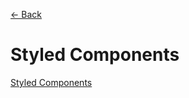 [&larr; Back](./README.md)

# Styled Components

[Styled Components](https://styled-components.com/)

<br>

<!-- [&larr; Back](./README.md)

# Emotion

## Table of Content

- [Instalation](#instalation)
- [The css Prop](#the-css-prop)
  - [Object Styles](#object-styles)
  - [String Styles](#string-styles)
- [Styled Components](#styled-components)
- [Composition](#composition)
- [Theming](#theming)
- [Keyframes / Animation](#keyframes--animation)

<br>

## Instalation

Install the [Emotion](https://emotion.sh/docs/introduction) library for a React app

```
npm i @emotion/react
```

Import the CSS prop from emotion

```js
/** @jsxImportSource @emotion/react */
import { css } from "@emotion/react";
```

This comment informs Babel to customize the automatic runtime import.

<br>

## The css Prop

[The css Prop](https://emotion.sh/docs/css-prop)

```jsx
const Comp = function () {
  return (
    <div>
      <h2
        css={{
          fontFamily: "monospace",
          fontSize: "24px",
        }}
      >
        Hello
      </h2>
      <p
        css={css`
          font-size: 16px;
          color: #333;
        `}
      >
        lorem text
      </p>
    </div>
  );
};
```

### Object Styles

The `<h2>` element uses an object for styling: [Object Styles](https://emotion.sh/docs/object-styles).

Particularities: camelCase, properties separated by a comma. Object styles can also be used with styled components.

### String Styles

The `<p>` element uses tagged templated literals.

Particularities: kebab-case, separated by a semicolon.

<br>

## Styled Components

[Emotion library package](https://emotion.sh/docs/styled): `@emotion/styled`.

It gives as access to `styled` that allows you to create components that have styles attached to them.

It is called with an HTML tag or React component.

Install `styled` package from the Emotion library:

```
npm i @emotion/styled
```

Import `styled`:

```
import styled from "@emotion/styled";
```

Styled Component:

```jsx
export const SecondHeading = styled.h2`
  font-size: 20px;
  color: red;
`;
```

1. On the `styled` object we attach a HTML element name and then a template literal with css styles.
2. We store the HTML element and its styles in a variable.
3. We use and render that variable as a component.

Use the styled component:

```jsx
function Comp() {
  return <SecondHeading>Hello World</SecondHeading>;
}
```

<br>

## Composition

We can use [composition](https://emotion.sh/docs/composition) to create variants.

For styling a variant, we attach to the `styled` object the original component name, wrapped in parentheses, and then we define the new CSS styles.

```js
import styled from "@emotion/styled";

export const Button = styled.button`
  font-size: 16px;
`;

export const PrimaryButton = styled(Button)`
  background-color: #03045e;
  color: #caf0f8;
`;

export const SecondaryButton = styled(Button)`
  background-color: #caf0f8;
  color: #03045e;
`;
```

Importing:

```js
import { PrimaryButton, SecondaryButton } from "./styles.js";

function Comp() {
  return (
    <div>
      <PrimaryButton>Button 1</PrimaryButton>
      <SecondaryButton>Button 2</SecondaryButton>
    </div>
  );
}
```

Notice that we import only the variants.

<br>

## [Theming](https://emotion.sh/docs/theming)

```js
import styled from "@emotion/styled";

export const theme = {
  colors: {
    primary: "#03045e",
    secondary: "#caf0f8",
    tertiary: "#023e8a",
    quaternary: "#fff",
  },

  fonts: {
    primary: "helvetica",
  },

  fontSize: {
    primary: "20px",
    secondary: "14px",
  },
};

export const SecondHeading = styled.h2`
  font-size: 20px;
  color: ${theme.colors.primary};
`;
```

Importing:

```jsx
import { css, ThemeProvider } from "@emotion/react";
import { theme, SecondHeading } from "./style.js";

function Comp() {
  return (
    <ThemeProvider theme={theme}>
      <SecondHeading
        css={(theme) => ({
          color: theme.colors.primary,
        })}
      >
        Hello World
      </SecondHeading>
    </ThemeProvider>
  );
}
```

Import `ThemeProvider` from emotion library.

Wrap the entire content in a `<ThemeProvider>` component: Add the `<ThemeProvider>` at the top level of the application which accesses the theme object. This will make the theme property available to all components in the React app.

We can also update the `theme` object from our tags.

<br>

## Keyframes / Animation

We can define animations using the [`keyframes`](https://emotion.sh/docs/keyframes) helper from `@emotion/react`.

`keyframes` takes in a CSS keyframe definition and returns an object you can use in styles. You can use strings or objects just like css.

```js
import { keyframes } from "@emotion/react";

export const LogoSpin = keyframes`
from {
    transform: rotate(0deg);
  }
  to {
    transform: rotate(360deg);
  }
`;
```

Importing:

```js
import { LogoSpin } from "./styles";

// ...
<img
  src={logo}
  alt=""
  css={css`
    animation: ${LogoSpin} 10s linear infinite;
  `}
/>;
// ...
```

<br> -->
